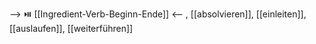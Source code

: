 --> ⏯️ [[Ingredient-Verb-Beginn-Ende]] <--
, [[absolvieren]], [[einleiten]], [[auslaufen]], [[weiterführen]]